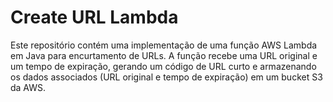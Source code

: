 # Create URL Lambda

Este repositório contém uma implementação de uma função AWS Lambda em Java para encurtamento de URLs. A função recebe uma URL original e um tempo de expiração, 
gerando um código de URL curto e armazenando os dados associados (URL original e tempo de expiração) em um bucket S3 da AWS.
